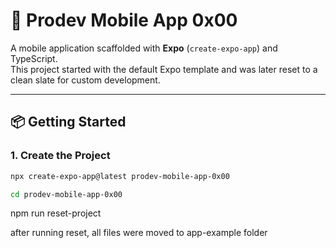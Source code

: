 # 📱 Prodev Mobile App 0x00

A mobile application scaffolded with **Expo** (`create-expo-app`) and TypeScript.  
This project started with the default Expo template and was later reset to a clean slate for custom development.

---

## 📦 Getting Started

### 1. Create the Project
```bash
npx create-expo-app@latest prodev-mobile-app-0x00

cd prodev-mobile-app-0x00
```

npm run reset-project


after running reset, all files were moved to app-example folder